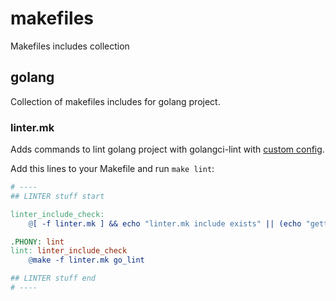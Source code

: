 # makefiles
Makefiles includes collection

## golang

Collection of makefiles includes for golang project.

### linter.mk

Adds commands to lint golang project with golangci-lint with [custom config](https://github.com/spacetab-io/docker-images-golang/blob/master/linter/.golangci.yml).

Add this lines to your Makefile and run `make lint`:

```makefile
# ----
## LINTER stuff start

linter_include_check:
	@[ -f linter.mk ] && echo "linter.mk include exists" || (echo "getting linter.mk from github.com" && curl -sO https://raw.githubusercontent.com/spacetab-io/makefiles/master/golang/linter.mk)

.PHONY: lint
lint: linter_include_check
	@make -f linter.mk go_lint

## LINTER stuff end
# ----
```

